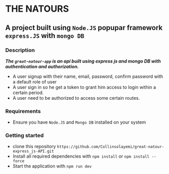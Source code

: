 
# THE NATOURS


## A project built using `Node.JS` popupar framework `express.JS` with `mongo DB`

### Description

***The `great-natour-app` is an api built using express js and mongo DB with authentication and authorization.***

- A user signup with their name, email, password, confirm password with a default role of user
- A user sign in so he get a token to grant him access to login within a certain period. 
- A user need to be authorized to access some certain routes.

### Requirements
- Ensure you have `Node.JS` and `Mongo DB` installed on your system

### Getting started
- clone this repository ```https://github.com/Collinsolayemi/great-natour-express_js-API.git```
- Install all required dependencies with ```npm install``` or ```npm install --force```
- Start the application with ```npm run dev```

